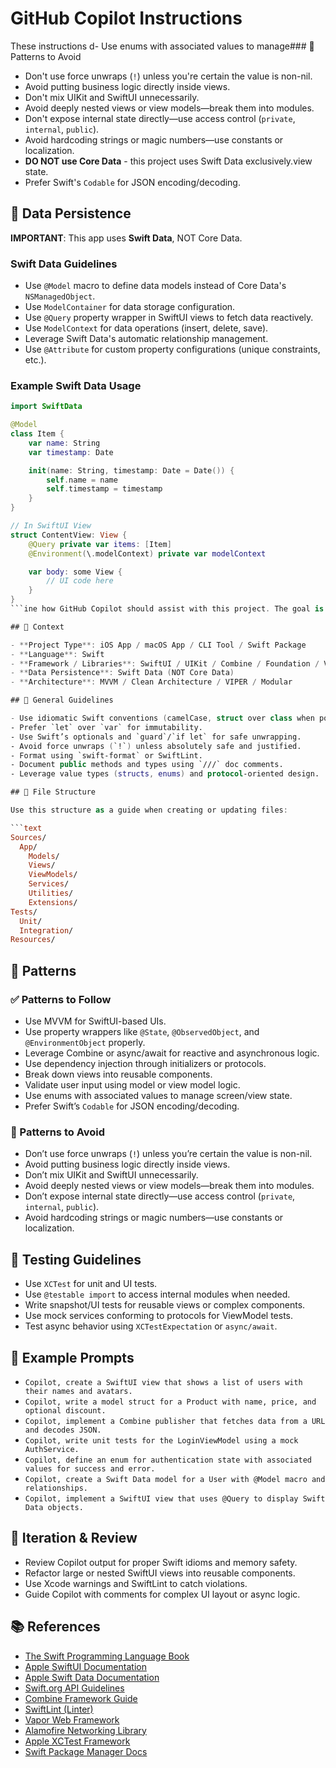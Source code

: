 # GitHub Copilot Instructions

These instructions d- Use enums with associated values to manage### 🚫 Patterns to Avoid

- Don't use force unwraps (`!`) unless you're certain the value is non-nil.
- Avoid putting business logic directly inside views.
- Don't mix UIKit and SwiftUI unnecessarily.
- Avoid deeply nested views or view models—break them into modules.
- Don't expose internal state directly—use access control (`private`, `internal`, `public`).
- Avoid hardcoding strings or magic numbers—use constants or localization.
- **DO NOT use Core Data** - this project uses Swift Data exclusively.view state.
- Prefer Swift's `Codable` for JSON encoding/decoding.

## 💾 Data Persistence

**IMPORTANT**: This app uses **Swift Data**, NOT Core Data.

### Swift Data Guidelines

- Use `@Model` macro to define data models instead of Core Data's `NSManagedObject`.
- Use `ModelContainer` for data storage configuration.
- Use `@Query` property wrapper in SwiftUI views to fetch data reactively.
- Use `ModelContext` for data operations (insert, delete, save).
- Leverage Swift Data's automatic relationship management.
- Use `@Attribute` for custom property configurations (unique constraints, etc.).

### Example Swift Data Usage

````swift
import SwiftData

@Model
class Item {
    var name: String
    var timestamp: Date

    init(name: String, timestamp: Date = Date()) {
        self.name = name
        self.timestamp = timestamp
    }
}

// In SwiftUI View
struct ContentView: View {
    @Query private var items: [Item]
    @Environment(\.modelContext) private var modelContext

    var body: some View {
        // UI code here
    }
}
```ine how GitHub Copilot should assist with this project. The goal is to ensure consistent, high-quality code generation aligned with our conventions, stack, and best practices.

## 🧠 Context

- **Project Type**: iOS App / macOS App / CLI Tool / Swift Package
- **Language**: Swift
- **Framework / Libraries**: SwiftUI / UIKit / Combine / Foundation / Vapor / Alamofire
- **Data Persistence**: Swift Data (NOT Core Data)
- **Architecture**: MVVM / Clean Architecture / VIPER / Modular

## 🔧 General Guidelines

- Use idiomatic Swift conventions (camelCase, struct over class when possible).
- Prefer `let` over `var` for immutability.
- Use Swift’s optionals and `guard`/`if let` for safe unwrapping.
- Avoid force unwraps (`!`) unless absolutely safe and justified.
- Format using `swift-format` or SwiftLint.
- Document public methods and types using `///` doc comments.
- Leverage value types (structs, enums) and protocol-oriented design.

## 📁 File Structure

Use this structure as a guide when creating or updating files:

```text
Sources/
  App/
    Models/
    Views/
    ViewModels/
    Services/
    Utilities/
    Extensions/
Tests/
  Unit/
  Integration/
Resources/
````

## 🧶 Patterns

### ✅ Patterns to Follow

- Use MVVM for SwiftUI-based UIs.
- Use property wrappers like `@State`, `@ObservedObject`, and `@EnvironmentObject` properly.
- Leverage Combine or async/await for reactive and asynchronous logic.
- Use dependency injection through initializers or protocols.
- Break down views into reusable components.
- Validate user input using model or view model logic.
- Use enums with associated values to manage screen/view state.
- Prefer Swift’s `Codable` for JSON encoding/decoding.

### 🚫 Patterns to Avoid

- Don’t use force unwraps (`!`) unless you’re certain the value is non-nil.
- Avoid putting business logic directly inside views.
- Don’t mix UIKit and SwiftUI unnecessarily.
- Avoid deeply nested views or view models—break them into modules.
- Don’t expose internal state directly—use access control (`private`, `internal`, `public`).
- Avoid hardcoding strings or magic numbers—use constants or localization.

## 🧪 Testing Guidelines

- Use `XCTest` for unit and UI tests.
- Use `@testable import` to access internal modules when needed.
- Write snapshot/UI tests for reusable views or complex components.
- Use mock services conforming to protocols for ViewModel tests.
- Test async behavior using `XCTestExpectation` or `async/await`.

## 🧩 Example Prompts

- `Copilot, create a SwiftUI view that shows a list of users with their names and avatars.`
- `Copilot, write a model struct for a Product with name, price, and optional discount.`
- `Copilot, implement a Combine publisher that fetches data from a URL and decodes JSON.`
- `Copilot, write unit tests for the LoginViewModel using a mock AuthService.`
- `Copilot, define an enum for authentication state with associated values for success and error.`
- `Copilot, create a Swift Data model for a User with @Model macro and relationships.`
- `Copilot, implement a SwiftUI view that uses @Query to display Swift Data objects.`

## 🔁 Iteration & Review

- Review Copilot output for proper Swift idioms and memory safety.
- Refactor large or nested SwiftUI views into reusable components.
- Use Xcode warnings and SwiftLint to catch violations.
- Guide Copilot with comments for complex UI layout or async logic.

## 📚 References

- [The Swift Programming Language Book](https://swift.org/documentation/#the-swift-programming-language)
- [Apple SwiftUI Documentation](https://developer.apple.com/documentation/swiftui)
- [Apple Swift Data Documentation](https://developer.apple.com/documentation/swiftdata)
- [Swift.org API Guidelines](https://swift.org/documentation/api-design-guidelines/)
- [Combine Framework Guide](https://developer.apple.com/documentation/combine)
- [SwiftLint (Linter)](https://realm.github.io/SwiftLint/)
- [Vapor Web Framework](https://docs.vapor.codes/)
- [Alamofire Networking Library](https://github.com/Alamofire/Alamofire)
- [Apple XCTest Framework](https://developer.apple.com/documentation/xctest)
- [Swift Package Manager Docs](https://developer.apple.com/documentation/swift_packages/)
